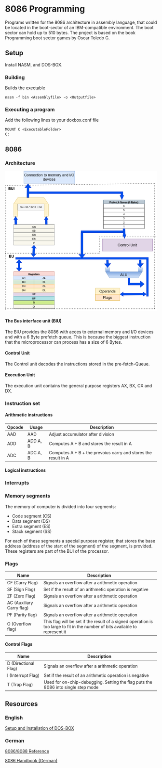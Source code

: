 # 8086 Programming

Programs written for the 8086 architecture in assembly language, that could be located in the boot-sector of an IBM-compatible environment.
The boot sector can hold up to 510 bytes. The project is based on the book Programming boot sector games by Oscar Toledo G.

## Setup

Install NASM, and DOS-BOX.

### Building

Builds the exectable

```
nasm -f bin <Assemblyfile> -o <Outputfile>
```

### Executing a program

Add the following lines to your doxbox.conf file

```
MOUNT C <ExecutableFolder>
C:
```

## 8086

### Architecture

![Architecture](./images/8086Architecture.png)

#### The Bus interface unit (BIU)

The BIU provides the 8086 with acces to external memory and I/O devices and with a 6 Byte prefetch queue. This is because the biggest instruction that the microprocessor can process has a size of 6 Bytes.

#### Control Unit

The Control unit decodes the instructions stored in the pre-fetch-Queue.

#### Execution Unit

The execution unit contains the general purpose registers AX, BX, CX and DX.

### Instruction set

#### Arithmetic instructions

| Opcode | Usage    | Description                                                    |
|--------|----------|----------------------------------------------------------------|
| AAD    | AAD      | Adjust accumulator after division                              |
| ADD    | ADD A, B | Computes A + B and stores the result in A                      |
| ADC    | ADC A, B | Computes A + B + the prevoius carry and stores the result in A |

#### Logical instructions

### Interrupts

### Memory segments

The memory of computer is divided into four segments:

* Code segment (CS)
* Data segment (DS)
* Extra segment (ES)
* Stack segment (SS)

For each of these segments a special purpose register, that stores the base address (address of the start of the segment) of the segment, is provided.
These registers are part of the BUI of the processor.

### Flags

| Name                      | Description                                                                                                                   |
|---------------------------|-------------------------------------------------------------------------------------------------------------------------------|
| CF (Carry Flag)           | Signals an overflow after a arithmetic operation                                                                              |
| SF (Sign Flag)            | Set if the result of an arithmetic operation is negative                                                                      |
| ZF (Zero Flag)            | Signals an overflow after a arithmetic operation                                                                              |
| AC (Auxiliary Carry flag) | Signals an overflow after a arithmetic operation                                                                              |
| PF (Parity flag)          | Signals an overflow after a arithmetic operation                                                                              |
| O (Overflow flag)         | This flag will be set if the result of a signed operation is too large to fit in the number of bits available to represent it |

#### Control Flags

| Name                      | Description                                                                                                                   |
|---------------------------|-------------------------------------------------------------------------------------------------------------------------------|
| D (Directional Flag)      | Signals an overflow after a arithmetic operation                                                                              |
| I (Interrupt Flag)        | Set if the result of an arithmetic operation is negative                                                                      |
| T (Trap Flag)             | Used for on-chip-debugging. Setting the flag puts the 8086 into single step mode                                              |

## Resources

### English

[Setup and Installation of DOS-BOX](https://www.dosbox.com/wiki/Basic_Setup_and_Installation_of_DosBox)

### German

[8086/8088 Reference](https://www.i8086.de/)

[8086 Handbook (German)](https://www.pearson.ch/download/media/9783827320148_SP.pdf)
